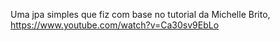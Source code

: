 Uma jpa simples que fiz com base no tutorial da Michelle Brito, https://www.youtube.com/watch?v=Ca30sv9EbLo
